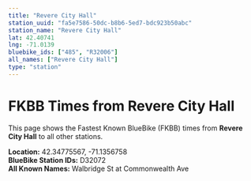 ```yaml
---
title: "Revere City Hall"
station_uuid: "fa5e7586-50dc-b8b6-5ed7-bdc923b50abc"
station_name: "Revere City Hall"
lat: 42.40741
lng: -71.0139
bluebike_ids: ["485", "R32006"]
all_names: ["Revere City Hall"]
type: "station"
---
```


# FKBB Times from Revere City Hall

This page shows the Fastest Known BlueBike (FKBB) times from **Revere City Hall** to all other stations.

**Location:** 42.34775567, -71.1356758  
**BlueBike Station IDs:** D32072  
**All Known Names:** Walbridge St at Commonwealth Ave

